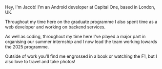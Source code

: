 Hey, I'm Jacob! I'm an Android developer at Capital One, based in London, UK.

Throughout my time here on the graduate programme I also spent time as a web
developer and working on backend services.

As well as coding, throughout my time here I've played a major part in
organising our summer internship and I now lead the team working towards the
2025 programme.

Outside of work you’ll find me engrossed in a book or watching the F1, but I
also love to travel and take photos!

